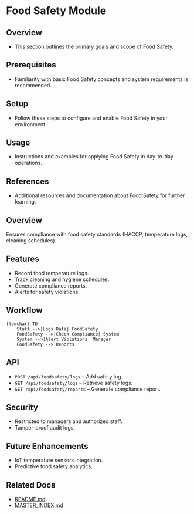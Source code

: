 # Food Safety Module

## Overview
- This section outlines the primary goals and scope of Food Safety.

## Prerequisites
- Familiarity with basic Food Safety concepts and system requirements is recommended.

## Setup
- Follow these steps to configure and enable Food Safety in your environment.

## Usage
- Instructions and examples for applying Food Safety in day-to-day operations.

## References
- Additional resources and documentation about Food Safety for further learning.


## Overview
Ensures compliance with food safety standards (HACCP, temperature logs, cleaning schedules).

## Features
- Record food temperature logs.  
- Track cleaning and hygiene schedules.  
- Generate compliance reports.  
- Alerts for safety violations.  

## Workflow
```mermaid
flowchart TD
    Staff -->|Logs Data| FoodSafety
    FoodSafety -->|Check Compliance| System
    System -->|Alert Violations| Manager
    FoodSafety --> Reports
```

## API
- `POST /api/foodsafety/logs` – Add safety log.  
- `GET /api/foodsafety/logs` – Retrieve safety logs.  
- `GET /api/foodsafety/reports` – Generate compliance report.  

## Security
- Restricted to managers and authorized staff.  
- Tamper-proof audit logs.  

## Future Enhancements
- IoT temperature sensors integration.  
- Predictive food safety analytics.

## Related Docs
- [README.md](README.md)
- [MASTER_INDEX.md](MASTER_INDEX.md)

